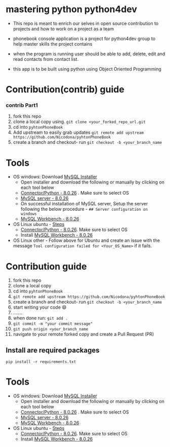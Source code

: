# mastering python python4dev
- This repo is meant to enrich our selves in open source contribution to projects and how to work on a project as a team

- phonebook console application is a project for python4dev group to help master skills the project contains
- when the program is running user should be able to add, delete, edit and read contacts from contact list. 
- this app is to be built using python using Object Oriented Programming

# Contribution(contrib) guide
### contrib Part1
1. fork this repo
2. clone a local copy using. `git clone <your_forked_repo_url.git`
3. cd into `pyhtonPhoneBook`
4. Add upstream to easily grab updates `git remote add upstream https://github.com/Nicodona/pyhtonPhoneBook`
5. create a branch and checkout- run `git checkout -b <your_branch_name`

# Tools
- OS windows: Download [MySQL Installer](https://dev.mysql.com/downloads/installer/)
    - Open installer and download the following or manually by clicking on each tool below
    - [Connector/Python - 8.0.26](https://dev.mysql.com/downloads/connector/python/) . Make sure to select OS
    - [MySQL server - 8.0.26](https://dev.mysql.com/downloads/mysql/)
    - On successful installation of MySQL server, Setup the server following the below procedure - `## Server configuration on windows`
    - [MySQL Workbench - 8.0.26](https://dev.mysql.com/downloads/workbench/) 
- OS Linux ubuntu - [Steps](https://www.digitalocean.com/community/tutorials/how-to-install-mysql-on-ubuntu-20-04)
    - [Connector/Python - 8.0.26](https://dev.mysql.com/downloads/connector/python/). Make sure to select OS
    - Install [MySQL Workbench - 8.0.26](https://dev.mysql.com/downloads/workbench/) 
- OS Linux other - Follow above for Ubuntu and create an issue with the message `Tool configuration failed for <Your_OS_Name>` if it fails.


# Contribution guide
1. fork this repo
2. clone a local copy
3. cd into `pyhtonPhoneBook`
4. `git remote add upstream https://github.com/Nicodona/pyhtonPhoneBook`
5. create a branch and checkout- run `git checkout -b <your_branch_name`
6. start writing your code 😄
7. .......
8. when done run: `git add .`
9. `git commit -m "your commit message"`
10. `git push origin <your_branch_name`
11. navigate to your remote forked copy and create a Pull Request (PR)

## Install are required packages
`pip install -r requirements.txt`

# Tools
- OS windows: Download [MySQL Installer](https://dev.mysql.com/downloads/installer/)
    - Open installer and download the following or manually by clicking on each tool below
    - [Connector/Python - 8.0.26](https://dev.mysql.com/downloads/connector/python/) . Make sure to select OS
    - [MySQL server - 8.0.26](https://dev.mysql.com/downloads/mysql/)
    - [MySQL Workbench - 8.0.26](https://dev.mysql.com/downloads/workbench/) 
- OS Linux ubuntu - [Steps](https://www.digitalocean.com/community/tutorials/how-to-install-mysql-on-ubuntu-20-04)
    - [Connector/Python - 8.0.26](https://dev.mysql.com/downloads/connector/python/). Make sure to select OS
    - Install [MySQL Workbench - 8.0.26](https://dev.mysql.com/downloads/workbench/) 
